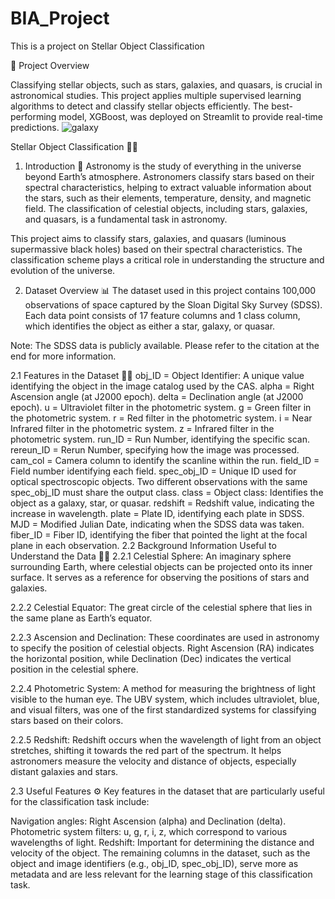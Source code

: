 # BIA_Project
This is a project on Stellar Object Classification


🚀 Project Overview


Classifying stellar objects, such as stars, galaxies, and quasars, is crucial in astronomical studies. This project applies multiple supervised learning algorithms to detect and classify stellar objects efficiently. The best-performing model, XGBoost, was deployed on Streamlit to provide real-time predictions.
![galaxy](https://github.com/user-attachments/assets/3ad541a8-3013-497f-be75-6b9464bbc8b7)

Stellar Object Classification 🌌🔭
1. Introduction 🌟
Astronomy is the study of everything in the universe beyond Earth’s atmosphere. Astronomers classify stars based on their spectral characteristics, helping to extract valuable information about the stars, such as their elements, temperature, density, and magnetic field. The classification of celestial objects, including stars, galaxies, and quasars, is a fundamental task in astronomy.

This project aims to classify stars, galaxies, and quasars (luminous supermassive black holes) based on their spectral characteristics. The classification scheme plays a critical role in understanding the structure and evolution of the universe.

2. Dataset Overview 📊
The dataset used in this project contains 100,000 observations of space captured by the Sloan Digital Sky Survey (SDSS). Each data point consists of 17 feature columns and 1 class column, which identifies the object as either a star, galaxy, or quasar.

Note: The SDSS data is publicly available. Please refer to the citation at the end for more information.

2.1 Features in the Dataset 🧑‍💻
obj_ID = Object Identifier: A unique value identifying the object in the image catalog used by the CAS.
alpha = Right Ascension angle (at J2000 epoch).
delta = Declination angle (at J2000 epoch).
u = Ultraviolet filter in the photometric system.
g = Green filter in the photometric system.
r = Red filter in the photometric system.
i = Near Infrared filter in the photometric system.
z = Infrared filter in the photometric system.
run_ID = Run Number, identifying the specific scan.
rereun_ID = Rerun Number, specifying how the image was processed.
cam_col = Camera column to identify the scanline within the run.
field_ID = Field number identifying each field.
spec_obj_ID = Unique ID used for optical spectroscopic objects. Two different observations with the same spec_obj_ID must share the output class.
class = Object class: Identifies the object as a galaxy, star, or quasar.
redshift = Redshift value, indicating the increase in wavelength.
plate = Plate ID, identifying each plate in SDSS.
MJD = Modified Julian Date, indicating when the SDSS data was taken.
fiber_ID = Fiber ID, identifying the fiber that pointed the light at the focal plane in each observation.
2.2 Background Information Useful to Understand the Data 🔭🌠
2.2.1 Celestial Sphere: An imaginary sphere surrounding Earth, where celestial objects can be projected onto its inner surface. It serves as a reference for observing the positions of stars and galaxies.

2.2.2 Celestial Equator: The great circle of the celestial sphere that lies in the same plane as Earth’s equator.

2.2.3 Ascension and Declination: These coordinates are used in astronomy to specify the position of celestial objects. Right Ascension (RA) indicates the horizontal position, while Declination (Dec) indicates the vertical position in the celestial sphere.

2.2.4 Photometric System: A method for measuring the brightness of light visible to the human eye. The UBV system, which includes ultraviolet, blue, and visual filters, was one of the first standardized systems for classifying stars based on their colors.

2.2.5 Redshift: Redshift occurs when the wavelength of light from an object stretches, shifting it towards the red part of the spectrum. It helps astronomers measure the velocity and distance of objects, especially distant galaxies and stars.

2.3 Useful Features ⚙️
Key features in the dataset that are particularly useful for the classification task include:

Navigation angles: Right Ascension (alpha) and Declination (delta).
Photometric system filters: u, g, r, i, z, which correspond to various wavelengths of light.
Redshift: Important for determining the distance and velocity of the object.
The remaining columns in the dataset, such as the object and image identifiers (e.g., obj_ID, spec_obj_ID), serve more as metadata and are less relevant for the learning stage of this classification task.



